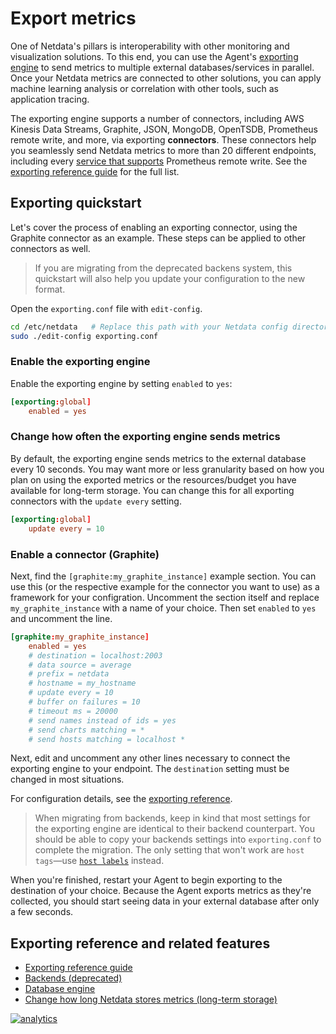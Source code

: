 <!--
title: Export metrics
description: "Archive your Netdata metrics to multiple external time series databases for long-term storage or further analysis."
custom_edit_url: https://github.com/netdata/netdata/edit/master/docs/export/README.md
-->

# Export metrics

One of Netdata's pillars is interoperability with other monitoring and visualization solutions. To this end, you can use
the Agent's [exporting engine](/exporting/README.md) to send metrics to multiple external databases/services in
parallel. Once your Netdata metrics are connected to other solutions, you can apply machine learning analysis or
correlation with other tools, such as application tracing.

The exporting engine supports a number of connectors, including AWS Kinesis Data Streams, Graphite, JSON, MongoDB,
OpenTSDB, Prometheus remote write, and more, via exporting **connectors**. These connectors help you seamlessly send
Netdata metrics to more than 20 different endpoints, including every [service that
supports](https://prometheus.io/docs/operating/integrations/#remote-endpoints-and-storage) Prometheus remote write. See
the [exporting reference guide](/exporting/README.md) for the full list.

## Exporting quickstart

Let's cover the process of enabling an exporting connector, using the Graphite connector as an example. These steps can
be applied to other connectors as well.

> If you are migrating from the deprecated backens system, this quickstart will also help you update your configuration
> to the new format.

Open the `exporting.conf` file with `edit-config`.

```bash
cd /etc/netdata   # Replace this path with your Netdata config directory, if different as found in the steps above
sudo ./edit-config exporting.conf
```

### Enable the exporting engine

Enable the exporting engine by setting `enabled` to `yes`:

```conf
[exporting:global]
    enabled = yes
```

### Change how often the exporting engine sends metrics

By default, the exporting engine sends metrics to the external database every 10 seconds. You may want more or less
granularity based on how you plan on using the exported metrics or the resources/budget you have available for long-term
storage. You can change this for all exporting connectors with the `update every` setting.

```conf
[exporting:global]
    update every = 10
```

### Enable a connector (Graphite)

Next, find the `[graphite:my_graphite_instance]` example section. You can use this (or the respective example for the
connector you want to use) as a framework for your configration. Uncomment the section itself and replace
`my_graphite_instance` with a name of your choice. Then set `enabled` to `yes` and uncomment the line.

```conf
[graphite:my_graphite_instance]
    enabled = yes
    # destination = localhost:2003
    # data source = average
    # prefix = netdata
    # hostname = my_hostname
    # update every = 10
    # buffer on failures = 10
    # timeout ms = 20000
    # send names instead of ids = yes
    # send charts matching = *
    # send hosts matching = localhost *
```

Next, edit and uncomment any other lines necessary to connect the exporting engine to your endpoint. The `destination`
setting must be changed in most situations.

For configuration details, see the [exporting reference](/exporting/README.md#configuration).

> When migrating from backends, keep in kind that most settings for the exporting engine are identical to their backend
> counterpart. You should be able to copy your backends settings into `exporting.conf` to complete the migration. The
> only setting that won't work are `host tags`&mdash;use [`host labels`](/docs/tutorials/using-host-labels.md) instead.

When you're finished, restart your Agent to begin exporting to the destination of your choice. Because the Agent exports
metrics as they're collected, you should start seeing data in your external database after only a few seconds.

## Exporting reference and related features

-   [Exporting reference guide](/exporting/README.md)
-   [Backends (deprecated)](/backends/README.md)
-   [Database engine](/database/engine/README.md)
-   [Change how long Netdata stores metrics (long-term storage)](/docs/tutorials/longer-metrics-storage.md)

[![analytics](https://www.google-analytics.com/collect?v=1&aip=1&t=pageview&_s=1&ds=github&dr=https%3A%2F%2Fgithub.com%2Fnetdata%2Fnetdata&dl=https%3A%2F%2Fmy-netdata.io%2Fgithub%2Fdocs%2Fexporting%2FREADME.md&_u=MAC~&cid=5792dfd7-8dc4-476b-af31-da2fdb9f93d2&tid=UA-64295674-3)](<>)
